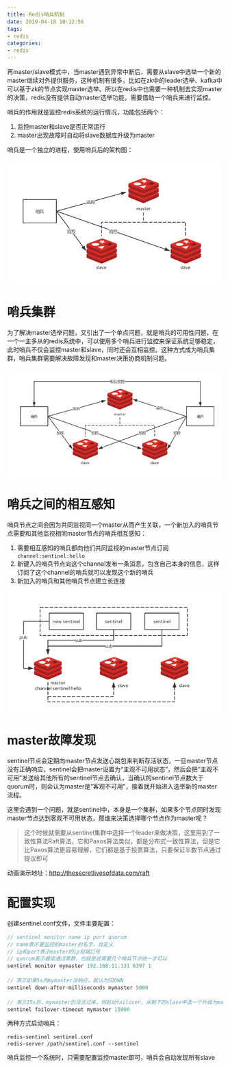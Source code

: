```yaml
---
title: Redis哨兵机制
date: 2019-04-18 10:12:56
tags:
- redis
categories:
- redis
---
```


再master/slave模式中，当master遇到异常中断后，需要从slave中选举一个新的master继续对外提供服务，这种机制有很多，比如在zk中的leader选举、kafka中可以基于zk的节点实现master选举。所以在redis中也需要一种机制去实现master的决策，redis没有提供自动master选举功能，需要借助一个哨兵来进行监控。

哨兵的作用就是监控redis系统的运行情况，功能包括两个：
1. 监控master和slave是否正常运行
2. master出现故障时自动将slave数据库升级为master

哨兵是一个独立的进程，使用哨兵后的架构图：

![哨兵机制](/images/redis/哨兵机制.png)

# 哨兵集群

为了解决master选举问题，又引出了一个单点问题，就是哨兵的可用性问题，在一个一主多从的redis系统中，可以使用多个哨兵进行监控来保证系统足够稳定，此时哨兵不仅会监控master和slave，同时还会互相监控。这种方式成为哨兵集群，哨兵集群需要解决故障发现和master决策协商机制问题。

![哨兵集群](/images/redis/哨兵集群.png)

# 哨兵之间的相互感知

哨兵节点之间会因为共同监视同一个master从而产生关联，一个新加入的哨兵节点需要和其他监视相同master节点的哨兵相互感知：
1. 需要相互感知的哨兵都向他们共同监视的master节点订阅`channel:sentinel:hello`
2. 新键入的哨兵节点向这个channel发布一条消息，包含自己本身的信息，这样订阅了这个channel的哨兵就可以发现这个新的哨兵
3. 新加入的哨兵和其他哨兵节点建立长连接

![哨兵感知](/images/redis/哨兵感知.png)

# master故障发现

sentinel节点会定期向master节点发送心跳包来判断存活状态，一旦master节点没有正确响应，sentinel会把master设置为“主观不可用状态”，然后会把“主观不可用”发送给其他所有的sentinel节点去确认，当确认的sentinel节点数大于quorum时，则会认为master是“客观不可用”，接着就开始进入选举新的master流程。

这里会遇到一个问题，就是sentinel中，本身是一个集群，如果多个节点同时发现master节点达到客观不可用状态，那谁来决策选择哪个节点作为master呢？

>这个时候就需要从sentinel集群中选择一个leader来做决策，这里用到了一致性算法Raft算法，它和Paxos算法类似，都是分布式一致性算法，但是它比Paxos算法更容易理解，它们都是基于投票算法，只要保证半数节点通过提议即可

动画演示地址：http://thesecretlivesofdata.com/raft

# 配置实现

创建sentinel.conf文件，文件主要配置：
```java
// sentinel monitor name ip port quorum
// name表示要监控的master的名字，自定义
// ip和port表示master的ip和端口号
// quorum表示最低通过票数，也就是说需要几个哨兵节点统一才可以
sentinel monitor mymaster 192.168.11.131 6397 1

// 表示如果5s内mymaster没响应，就认为SDOWN
sentinel down-after-milliseconds mymaster 5000

// 表示15s后，mymaster仍没活过来，则启动failover，从剩下的slave中选一个升级为master
sentinel failover-timeout mymaster 15000
```
两种方式启动哨兵：
```
redis-sentinel sentinel.conf
redis-server /path/sentinel.conf --sentinel
```
哨兵监控一个系统时，只需要配置监控master即可，哨兵会自动发现所有slave